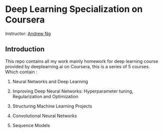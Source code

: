 # Deep Learning Specialization on Coursera


Instructor: [Andrew Ng](http://www.andrewng.org/)

## Introduction

This repo contains all my work mainly homework for deep learning course provided by deeplearning.ai on Coursera, this is a series of 5 courses. Which contain :

1. Neural Networks and Deep Learning

2. Improving Deep Neural Networks: Hyperparameter tuning, Regularization and Optimization

3. Structuring Machine Learning Projects

4. Convolutional Neural Networks

5. Sequence Models
